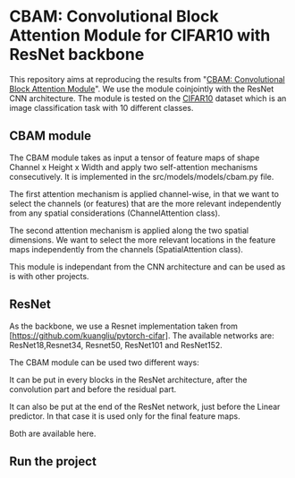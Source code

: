 # CBAM: Convolutional Block Attention Module for CIFAR10 with ResNet backbone
This repository aims at reproducing the results from "[CBAM: Convolutional Block Attention Module](https://arxiv.org/abs/1807.06521)". We use the module coinjointly with the ResNet CNN architecture. The module is tested on the [CIFAR10](https://www.cs.toronto.edu/~kriz/cifar.html) dataset which is an image classification task with 10 different classes.

## CBAM module
The CBAM module takes as input a tensor of feature maps of shape Channel x Height x Width and apply two self-attention mechanisms consecutively. It is implemented in the src/models/models/cbam.py file.


The first attention mechanism is applied channel-wise, in that we want to select the channels (or features) that are the more relevant independently from any spatial considerations (ChannelAttention class).

The second attention mechanism is applied along the two spatial dimensions. We want to select the more relevant locations in the feature maps independently from the channels (SpatialAttention class).


This module is independant from the CNN architecture and can be used as is with other projects.


## ResNet

As the backbone, we use a Resnet implementation taken from [https://github.com/kuangliu/pytorch-cifar]. The available networks are: ResNet18,Resnet34, Resnet50, ResNet101 and ResNet152.

The CBAM module can be used two different ways:

It can be put in every blocks in the ResNet architecture, after the convolution part and before the residual part.

It can also be put at the end of the ResNet network, just before the Linear predictor. In that case it is used only for the final feature maps.

Both are available here.

## Run the project


